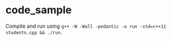 # code_sample

Compile and run using `g++ -W -Wall -pedantic -o run -std=c++11 students.cpp && ./run`.

